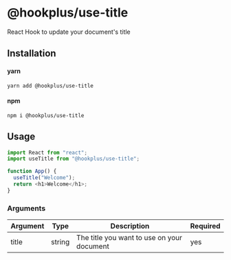 # @hookplus/use-title

React Hook to update your document's title

## Installation

#### yarn

`yarn add @hookplus/use-title`

#### npm

`npm i @hookplus/use-title`

## Usage

```js
import React from "react";
import useTitle from "@hookplus/use-title";

function App() {
  useTitle("Welcome");
  return <h1>Welcome</h1>;
}
```

### Arguments

| Argument | Type   | Description                                | Required |
| -------- | ------ | ------------------------------------------ | -------- |
| title    | string | The title you want to use on your document | yes      |
